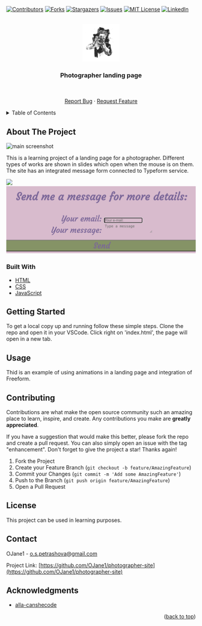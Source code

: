 <!-- Improved compatibility of back to top link: See: https://github.com/othneildrew/Best-README-Template/pull/73 -->
<a name="readme-top"></a>
<!--
*** Thanks for checking out the Best-README-Template. If you have a suggestion
*** that would make this better, please fork the repo and create a pull request
*** or simply open an issue with the tag "enhancement".
*** Don't forget to give the project a star!
*** Thanks again! Now go create something AMAZING! :D
-->



<!-- PROJECT SHIELDS -->
<!--
*** I'm using markdown "reference style" links for readability.
*** Reference links are enclosed in brackets [ ] instead of parentheses ( ).
*** See the bottom of this document for the declaration of the reference variables
*** for contributors-url, forks-url, etc. This is an optional, concise syntax you may use.
*** https://www.markdownguide.org/basic-syntax/#reference-style-links
-->
[![Contributors][contributors-shield]][contributors-url]
[![Forks][forks-shield]][forks-url]
[![Stargazers][stars-shield]][stars-url]
[![Issues][issues-shield]][issues-url]
[![MIT License][license-shield]][license-url]
[![LinkedIn][linkedin-shield]][linkedin-url]



<!-- PROJECT LOGO -->
<br />
<div align="center">
  <a href="https://github.com/OJane1/photographer-site">
    <img src="https://github.com/OJane1/photographer-site/blob/main/public/29457542_4739.jpg?raw=true" alt="Logo" width="100" height="100">
  </a>

<h3 align="center">Photographer landing page</h3>

  <p align="center">
    <br />
    <br />
    <a href="https://github.com/github_username/repo_name/issues">Report Bug</a>
    ·
    <a href="https://github.com/github_username/repo_name/issues">Request Feature</a>
  </p>
</div>



<!-- TABLE OF CONTENTS -->
<details>
  <summary>Table of Contents</summary>
  <ol>
    <li>
      <a href="#about-the-project">About The Project</a>
      <ul>
        <li><a href="#built-with">Built With</a></li>
      </ul>
    </li>
    <li>
      <a href="#getting-started">Getting Started</a>
    </li>
    <li><a href="#usage">Usage</a></li>
    <li><a href="#roadmap">Roadmap</a></li>
    <li><a href="#contributing">Contributing</a></li>
    <li><a href="#license">License</a></li>
    <li><a href="#contact">Contact</a></li>
    <li><a href="#acknowledgments">Acknowledgments</a></li>
  </ol>
</details>



<!-- ABOUT THE PROJECT -->
## About The Project

<img src="https://github.com/OJane1/photographer-site/blob/main/public/Capture%20d%E2%80%99e%CC%81cran%202023-12-28%20a%CC%80%2010.18.36.png?raw=true" alt="main screenshot">

This is a learning project of a landing page for a photographer. Different types of works are shown in slides which open when the mouse is on them. The site has an integrated message form connected to Typeform service. 

<img src="https://github.com/OJane1/photographer-site/blob/main/public/Capture%20d%E2%80%99e%CC%81cran%202023-12-28%20a%CC%80%2010.20.47.png?raw=true">

<img src="https://github.com/OJane1/photographer-site/blob/main/public/Capture%20d%E2%80%99e%CC%81cran%202023-12-28%20a%CC%80%2010.21.37.png?raw=true">



### Built With

* [HTML](https://html.com/html5/)
* [CSS](https://css3.com/)
* [JavaScript](https://www.javascript.com/)


<!-- GETTING STARTED -->
## Getting Started

To get a local copy up and running follow these simple steps. Clone the repo and open it in your VSCode. Click right on 'index.html', the page will open in a new tab.

<!-- USAGE EXAMPLES -->
## Usage

Thid is an example of using animations in a landing page and integration of Freeform.


<!-- CONTRIBUTING -->
## Contributing

Contributions are what make the open source community such an amazing place to learn, inspire, and create. Any contributions you make are **greatly appreciated**.

If you have a suggestion that would make this better, please fork the repo and create a pull request. You can also simply open an issue with the tag "enhancement".
Don't forget to give the project a star! Thanks again!

1. Fork the Project
2. Create your Feature Branch (`git checkout -b feature/AmazingFeature`)
3. Commit your Changes (`git commit -m 'Add some AmazingFeature'`)
4. Push to the Branch (`git push origin feature/AmazingFeature`)
5. Open a Pull Request

<!-- LICENSE -->
## License

This project can be used in learning purposes.


<!-- CONTACT -->
## Contact

OJane1 - o.s.petrashova@gmail.com

Project Link: [https://github.com/OJane1/photographer-site](https://github.com/OJane1/photographer-site)

<!-- ACKNOWLEDGMENTS -->
## Acknowledgments

* [alla-canshecode](https://edu-canshecode.thinkific.com)


<p align="right">(<a href="#readme-top">back to top</a>)</p>



<!-- MARKDOWN LINKS & IMAGES -->
<!-- https://www.markdownguide.org/basic-syntax/#reference-style-links -->
[contributors-shield]: https://img.shields.io/github/contributors/OJane1/photographer-site.svg?style=for-the-badge
[contributors-url]: https://github.com/OJane1/photographer-site/graphs/contributors
[forks-shield]: https://img.shields.io/github/forks/github_username/repo_name.svg?style=for-the-badge
[forks-url]: https://github.com/github_username/repo_name/network/members
[stars-shield]: https://img.shields.io/github/stars/github_username/repo_name.svg?style=for-the-badge
[stars-url]: https://github.com/github_username/repo_name/stargazers
[issues-shield]: https://img.shields.io/github/issues/github_username/repo_name.svg?style=for-the-badge
[issues-url]: https://github.com/github_username/repo_name/issues
[license-shield]: https://img.shields.io/github/license/github_username/repo_name.svg?style=for-the-badge
[license-url]: https://github.com/github_username/repo_name/blob/master/LICENSE.txt
[linkedin-shield]: https://img.shields.io/badge/-LinkedIn-black.svg?style=for-the-badge&logo=linkedin&colorB=555
[linkedin-url]: https://linkedin.com/in/linkedin_username
[product-screenshot]: images/screenshot.png

